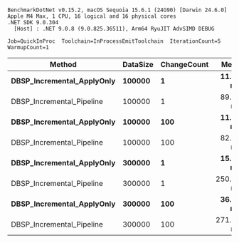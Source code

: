 ```

BenchmarkDotNet v0.15.2, macOS Sequoia 15.6.1 (24G90) [Darwin 24.6.0]
Apple M4 Max, 1 CPU, 16 logical and 16 physical cores
.NET SDK 9.0.304
  [Host] : .NET 9.0.8 (9.0.825.36511), Arm64 RyuJIT AdvSIMD DEBUG

Job=QuickInProc  Toolchain=InProcessEmitToolchain  IterationCount=5  
WarmupCount=1  

```
| Method                     | DataSize | ChangeCount | Mean      | Error    | StdDev   |
|--------------------------- |--------- |------------ |----------:|---------:|---------:|
| **DBSP_Incremental_ApplyOnly** | **100000**   | **1**           |  **11.59 ms** | **0.266 ms** | **0.069 ms** |
| DBSP_Incremental_Pipeline  | 100000   | 1           |  89.91 ms | 1.960 ms | 0.509 ms |
| **DBSP_Incremental_ApplyOnly** | **100000**   | **100**         |  **11.57 ms** | **0.528 ms** | **0.137 ms** |
| DBSP_Incremental_Pipeline  | 100000   | 100         |  82.97 ms | 1.022 ms | 0.158 ms |
| **DBSP_Incremental_ApplyOnly** | **300000**   | **1**           |  **15.42 ms** | **2.675 ms** | **0.695 ms** |
| DBSP_Incremental_Pipeline  | 300000   | 1           | 250.51 ms | 4.382 ms | 0.678 ms |
| **DBSP_Incremental_ApplyOnly** | **300000**   | **100**         |  **36.54 ms** | **7.957 ms** | **1.231 ms** |
| DBSP_Incremental_Pipeline  | 300000   | 100         | 271.55 ms | 6.078 ms | 1.578 ms |
